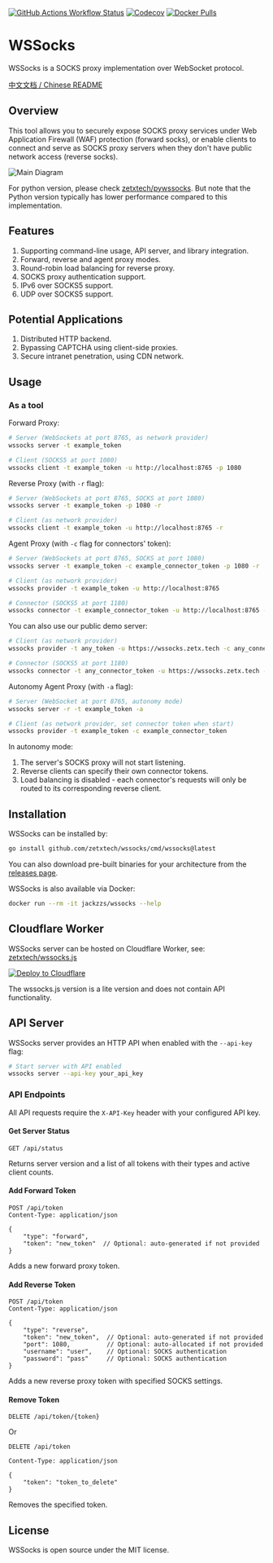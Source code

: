[![GitHub Actions Workflow Status](https://img.shields.io/github/actions/workflow/status/zetxtech/wssocks/ci.yml?logo=github&label=Tests)](https://github.com/zetxtech/wssocks/actions) [![Codecov](https://img.shields.io/codecov/c/github/zetxtech/wssocks?logo=codecov&logoColor=white)](https://app.codecov.io/gh/zetxtech/wssocks/tree/main) [![Docker Pulls](https://img.shields.io/docker/pulls/jackzzs/wssocks?logo=docker&logoColor=white)](https://hub.docker.com/r/jackzzs/wssocks)

# WSSocks

WSSocks is a SOCKS proxy implementation over WebSocket protocol.

[中文文档 / Chinese README](README.cn.md)

## Overview

This tool allows you to securely expose SOCKS proxy services under Web Application Firewall (WAF) protection (forward socks), or enable clients to connect and serve as SOCKS proxy servers when they don't have public network access (reverse socks).

![Main Diagram](https://github.com/zetxtech/wssocks/raw/main/images/abstract.svg)

For python version, please check [zetxtech/pywssocks](https://github.com/zetxtech/pywssocks). But note that the Python version typically has lower performance compared to this implementation.

## Features

1. Supporting command-line usage, API server, and library integration.
2. Forward, reverse and agent proxy modes.
3. Round-robin load balancing for reverse proxy.
4. SOCKS proxy authentication support.
5. IPv6 over SOCKS5 support.
6. UDP over SOCKS5 support.

## Potential Applications

1. Distributed HTTP backend.
2. Bypassing CAPTCHA using client-side proxies.
3. Secure intranet penetration, using CDN network.

## Usage

### As a tool

Forward Proxy:

```bash
# Server (WebSockets at port 8765, as network provider)
wssocks server -t example_token

# Client (SOCKS5 at port 1080)
wssocks client -t example_token -u http://localhost:8765 -p 1080
```

Reverse Proxy (with `-r` flag):

```bash
# Server (WebSockets at port 8765, SOCKS at port 1080)
wssocks server -t example_token -p 1080 -r

# Client (as network provider)
wssocks client -t example_token -u http://localhost:8765 -r
```

Agent Proxy (with `-c` flag for connectors' token):

```bash
# Server (WebSockets at port 8765, SOCKS at port 1080)
wssocks server -t example_token -c example_connector_token -p 1080 -r

# Client (as network provider)
wssocks provider -t example_token -u http://localhost:8765

# Connector (SOCKS5 at port 1180)
wssocks connector -t example_connector_token -u http://localhost:8765 -p 1180
```

You can also use our public demo server:

```bash
# Client (as network provider)
wssocks provider -t any_token -u https://wssocks.zetx.tech -c any_connector_token

# Connector (SOCKS5 at port 1180)
wssocks connector -t any_connector_token -u https://wssocks.zetx.tech -p 1180
```

Autonomy Agent Proxy (with `-a` flag):

```bash
# Server (WebSocket at port 8765, autonomy mode)
wssocks server -r -t example_token -a

# Client (as network provider, set connector token when start)
wssocks provider -t example_token -c example_connector_token
```

In autonomy mode:
1. The server's SOCKS proxy will not start listening.
2. Reverse clients can specify their own connector tokens.
3. Load balancing is disabled - each connector's requests will only be routed to its corresponding reverse client.

## Installation

WSSocks can be installed by:

```bash
go install github.com/zetxtech/wssocks/cmd/wssocks@latest
```

You can also download pre-built binaries for your architecture from the [releases page](https://github.com/zetxtech/wssocks/releases).

WSSocks is also available via Docker:

```bash
docker run --rm -it jackzzs/wssocks --help
```

## Cloudflare Worker

WSSocks server can be hosted on Cloudflare Worker, see: [zetxtech/wssocks.js](https://github.com/zetxtech/wssocks.js)

[![Deploy to Cloudflare](https://deploy.workers.cloudflare.com/button)](https://deploy.workers.cloudflare.com/?url=https://github.com/zetxtech/wssocks.js)

The wssocks.js version is a lite version and does not contain API functionality.

## API Server

WSSocks server provides an HTTP API when enabled with the `--api-key` flag:

```bash
# Start server with API enabled
wssocks server --api-key your_api_key
```

### API Endpoints

All API requests require the `X-API-Key` header with your configured API key.

#### Get Server Status

```
GET /api/status
```

Returns server version and a list of all tokens with their types and active client counts.

#### Add Forward Token

```
POST /api/token
Content-Type: application/json

{
    "type": "forward",
    "token": "new_token"  // Optional: auto-generated if not provided
}
```

Adds a new forward proxy token.

#### Add Reverse Token

```
POST /api/token
Content-Type: application/json

{
    "type": "reverse",
    "token": "new_token",  // Optional: auto-generated if not provided
    "port": 1080,          // Optional: auto-allocated if not provided
    "username": "user",    // Optional: SOCKS authentication
    "password": "pass"     // Optional: SOCKS authentication
}
```

Adds a new reverse proxy token with specified SOCKS settings.

#### Remove Token

```
DELETE /api/token/{token}
```

Or

```
DELETE /api/token

Content-Type: application/json

{
    "token": "token_to_delete"
}
```

Removes the specified token.

## License

WSSocks is open source under the MIT license.
